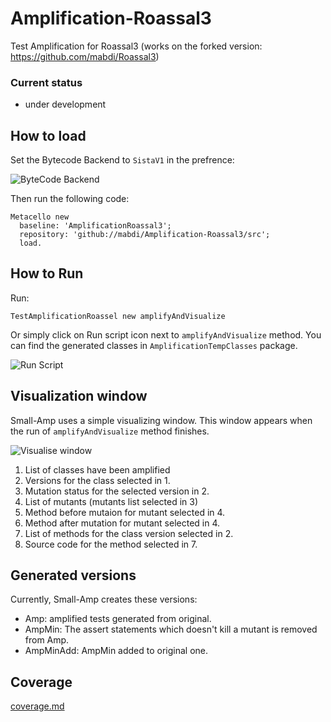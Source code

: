 # Amplification-Roassal3

Test Amplification for Roassal3 (works on the forked version: https://github.com/mabdi/Roassal3)

### Current status 

- under development

## How to load

Set the Bytecode Backend to `SistaV1` in the prefrence:

![ByteCode Backend](screenshots/Screenshot&#32;2019-11-09&#32;at&#32;18.09.31.png)

Then run the following code:

```smalltalk
Metacello new
  baseline: 'AmplificationRoassal3';
  repository: 'github://mabdi/Amplification-Roassal3/src';
  load.
```

## How to Run
Run:

```smalltalk
TestAmplificationRoassel new amplifyAndVisualize
```

Or simply click on Run script icon next to `amplifyAndVisualize` method. You can find the generated classes in `AmplificationTempClasses` package.

![Run Script](screenshots/Screenshot&#32;2019-10-28&#32;at&#32;10.50.14.png)

## Visualization window

Small-Amp uses a simple visualizing window. This window appears when the run of `amplifyAndVisualize` method finishes.

![Visualise window](screenshots/Screenshot&#32;2019-10-28&#32;at&#32;13.14.59.png)

1. List of classes have been amplified
2. Versions for the class selected in 1.
3. Mutation status for the selected version in 2.
4. List of mutants (mutants list selected in 3)
5. Method before mutaion for mutant selected in 4.
6. Method after mutation for mutant selected in 4.
7. List of methods for the class version selected in 2.
8. Source code for the method selected in 7.

## Generated versions

Currently, Small-Amp creates these versions:

- Amp: amplified tests generated from original.
- AmpMin: The assert statements which doesn't kill a mutant is removed from Amp.
- AmpMinAdd: AmpMin added to original one.

## Coverage

[coverage.md](coverage.md)

